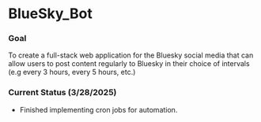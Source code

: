 # BlueSky_Bot

### Goal
To create a full-stack web application for the Bluesky social media that can allow users to post content regularly to Bluesky in their choice of intervals (e.g every 3 hours, every 5 hours, etc.)

### Current Status (3/28/2025)
- Finished implementing cron jobs for automation.


